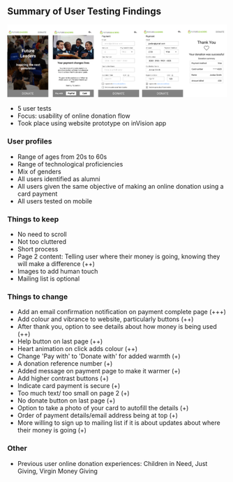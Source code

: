 ## Summary of User Testing Findings

![Prototype used on test](./images/initial-prototype.png)

- 5 user tests
- Focus: usability of online donation flow
- Took place using website prototype on inVision app

### User profiles
- Range of ages from 20s to 60s
- Range of technological proficiencies
- Mix of genders
- All users identified as alumni
- All users given the same objective of making an online donation using a card payment
- All users tested on mobile

### Things to keep
- No need to scroll
- Not too cluttered
- Short process
- Page 2 content: Telling user where their money is going, knowing they will make a difference (++)
- Images to add human touch
- Mailing list is optional

### Things to change
- Add an email confirmation notification on payment complete page (+++)
- Add colour and vibrance to website, particularly buttons (++)
- After thank you, option to see details about how money is being used (++)
- Help button on last page (++)
- Heart animation on click adds colour (++)
- Change 'Pay with' to 'Donate with' for added warmth (+)
- A donation reference number (+)
- Added message on payment page to make it warmer (+)
- Add higher contrast buttons (+)
- Indicate card payment is secure (+)
- Too much text/ too small on page 2 (+)
- No donate button on last page (+)
- Option to take a photo of your card to autofill the details (+)
- Order of payment details/email address being at top (+)
- More willing to sign up to mailing list if it is about updates about where their money is going (+)

### Other
- Previous user online donation experiences: Children in Need, Just Giving, Virgin Money Giving
